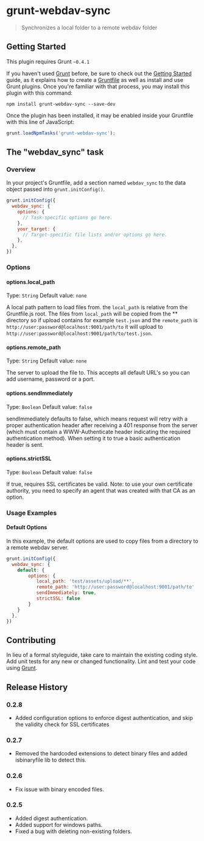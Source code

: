 # grunt-webdav-sync

> Synchronizes a local folder to a remote webdav folder

## Getting Started
This plugin requires Grunt `~0.4.1`

If you haven't used [Grunt](http://gruntjs.com/) before, be sure to check out the [Getting Started](http://gruntjs.com/getting-started) guide, as it explains how to create a [Gruntfile](http://gruntjs.com/sample-gruntfile) as well as install and use Grunt plugins. Once you're familiar with that process, you may install this plugin with this command:

```shell
npm install grunt-webdav-sync --save-dev
```

Once the plugin has been installed, it may be enabled inside your Gruntfile with this line of JavaScript:

```js
grunt.loadNpmTasks('grunt-webdav-sync');
```

## The "webdav_sync" task

### Overview
In your project's Gruntfile, add a section named `webdav_sync` to the data object passed into `grunt.initConfig()`.

```js
grunt.initConfig({
  webdav_sync: {
    options: {
      // Task-specific options go here.
    },
    your_target: {
      // Target-specific file lists and/or options go here.
    },
  },
})
```

### Options

#### options.local_path
Type: `String`
Default value: `none`

A local path pattern to load files from. the `local_path` is relative from the Gruntfile.js root. The files from `local_path` will be copied from the ** directory so if upload contains for example `test.json` and the `remote_path` is `http://user:password@localhost:9001/path/to` it will upload to `http://user:password@localhost:9001/path/to/test.json`.

#### options.remote_path
Type: `String`
Default value: `none`

The server to upload the file to. This accepts all default URL's so you can add username, password or a port.

#### options.sendImmediately
Type: `Boolean`
Default value: `false`

sendImmediately defaults to false, which means request will retry with a proper authentication header after receiving a 401 response from the server (which must contain a WWW-Authenticate header indicating the required authentication method). When setting it to true a basic authentication header is sent.

#### options.strictSSL
Type: `Boolean`
Default value: `false`

If true, requires SSL certificates be valid. Note: to use your own certificate authority, you need to specify an agent that was created with that CA as an option.

### Usage Examples

#### Default Options
In this example, the default options are used to copy files from a directory to a remote webdav server.

```js
grunt.initConfig({
  webdav_sync: {
    default: {
        options: {
           local_path: 'test/assets/upload/**',
           remote_path: 'http://user:password@localhost:9001/path/to'
           sendImmediately: true,
           strictSSL: false
        }
    }
  },
})
```


## Contributing
In lieu of a formal styleguide, take care to maintain the existing coding style. Add unit tests for any new or changed functionality. Lint and test your code using [Grunt](http://gruntjs.com/).

## Release History
### 0.2.8
 * Added configuration options to enforce digest authentication, and skip the validity check for SSL certificates

### 0.2.7

 * Removed the hardcoded extensions to detect binary files and added isbinaryfile lib to detect this.

### 0.2.6

 * Fix issue with binary encoded files.

### 0.2.5

 * Added digest authentication.
 * Added support for windows paths.
 * Fixed a bug with deleting non-existing folders.
